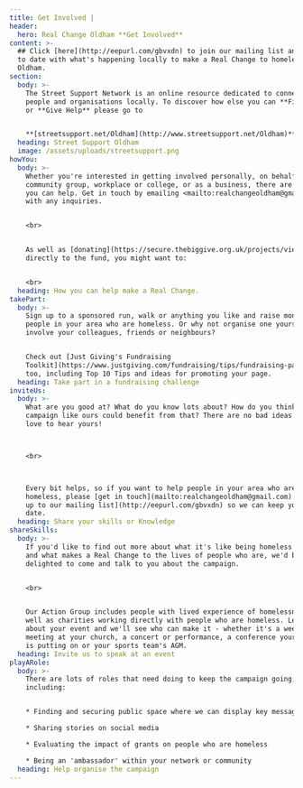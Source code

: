 ```yaml
---
title: Get Involved |
header:
  hero: Real Change Oldham **Get Involved**
content: >-
  ## Click [here](http://eepurl.com/gbvxdn) to join our mailing list and stay up
  to date with what's happening locally to make a Real Change to homelessness in
  Oldham.
section:
  body: >-
    The Street Support Network is an online resource dedicated to connecting
    people and organisations locally. To discover how else you can **Find Help**
    or **Give Help** please go to 


    **[streetsupport.net/Oldham](http://www.streetsupport.net/Oldham)**
  heading: Street Support Oldham
  image: /assets/uploads/streetsupport.png
howYou:
  body: >-
    Whether you're interested in getting involved personally, on behalf of your
    community group, workplace or college, or as a business, there are many ways
    you can help. Get in touch by emailing <mailto:realchangeoldham@gmail.com>
    with any inquiries.


    <br>


    As well as [donating](https://secure.thebiggive.org.uk/projects/view/31176)
    directly to the fund, you might want to:


    <br>
  heading: How you can help make a Real Change.
takePart:
  body: >-
    Sign up to a sponsored run, walk or anything you like and raise money for
    people in your area who are homeless. Or why not organise one yourself and
    involve your colleagues, friends or neighbours?


    Check out [Just Giving's Fundraising
    Toolkit](https://www.justgiving.com/fundraising/tips/fundraising-page-toolkit)
    too, including Top 10 Tips and ideas for promoting your page.
  heading: Take part in a fundraising challenge
inviteUs:
  body: >-
    What are you good at? What do you know lots about? How do you think a
    campaign like ours could benefit from that? There are no bad ideas and we'd
    love to hear yours! 



    <br>



    Every bit helps, so if you want to help people in your area who are
    homeless, please [get in touch](mailto:realchangeoldham@gmail.com) or [sign
    up to our mailing list](http://eepurl.com/gbvxdn) so we can keep you up to
    date.
  heading: Share your skills or Knowledge
shareSkills:
  body: >-
    If you'd like to find out more about what it's like being homeless in Oldham
    and what makes a Real Change to the lives of people who are, we'd be
    delighted to come and talk to you about the campaign.


    <br>


    Our Action Group includes people with lived experience of homelessness as
    well as charities working directly with people who are homeless. Let us know
    about your event and we'll see who can make it - whether it's a weekly
    meeting at your church, a concert or performance, a conference your business
    is putting on or your sports team's AGM.
  heading: Invite us to speak at an event
playARole:
  body: >-
    There are lots of roles that need doing to keep the campaign going,
    including:


    * Finding and securing public space where we can display key messages 

    * Sharing stories on social media

    * Evaluating the impact of grants on people who are homeless

    * Being an 'ambassador' within your network or community
  heading: Help organise the campaign
---
```


